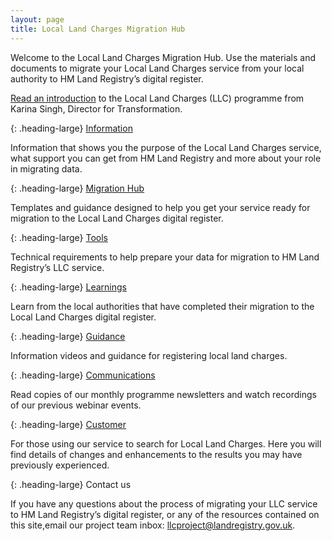 ```yaml
---
layout: page
title: Local Land Charges Migration Hub
---
```


Welcome to the Local Land Charges Migration Hub. Use the materials and documents to migrate your Local Land Charges service from your local authority to HM Land Registry’s digital register. 

<a href='files/Index/Introduction%20from%20Karina%20Singh%20%20Transformation%20Director%20at%20HM%20Land%20Registry.odt' onclick='linkClicked("Introduction from Karina Singh Transformation Director at HM Land Registry")'>Read an introduction</a> to the Local Land Charges (LLC) programme from Karina Singh, Director for Transformation.

{: .heading-large}
<a href='info'>Information</a>

Information that shows you the purpose of the Local Land Charges service, what support you can get from HM Land Registry and more about your role in migrating data.

{: .heading-large}
<a href='migration'>Migration Hub</a>

Templates and guidance designed to help you get your service ready for migration to the Local Land Charges digital register. 

{: .heading-large}
<a href='tools'>Tools</a>

Technical requirements to help prepare your data for migration to HM Land Registry’s LLC service.

{: .heading-large}
<a href='key-learnings'>Learnings</a>

Learn from the local authorities that have completed their migration to the Local Land Charges digital register. 

{: .heading-large}
<a href='guidance'>Guidance</a>

Information videos and guidance for registering local land charges.

{: .heading-large}
<a href='communications'>Communications</a>

Read copies of our monthly programme newsletters and watch recordings of our previous webinar events. 

{: .heading-large}
<a href='customer'>Customer</a>

For those using our service to search for Local Land Charges. Here you will find details of changes and enhancements to the results you may have previously experienced. 

{: .heading-large}
Contact us

If you have any questions about the process of migrating your LLC service to HM Land Registry’s digital register, or any of the resources contained on this site,email our project team inbox: <a href='mailto:  llcproject@landregistry.gov.uk'>llcproject@landregistry.gov.uk</a>.